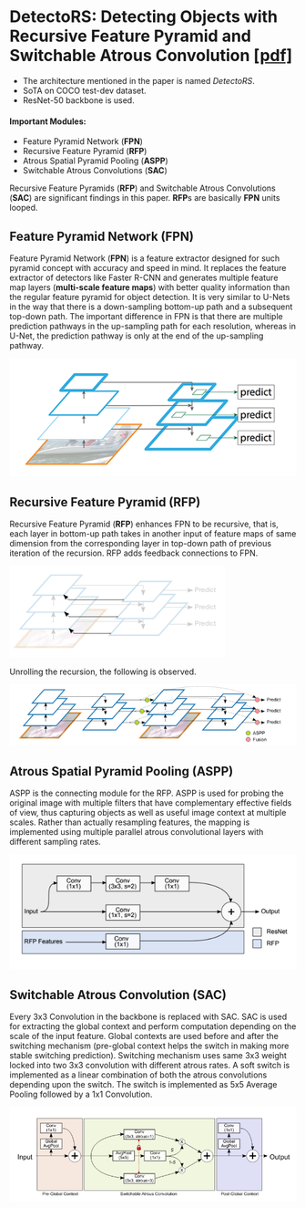 # DetectoRS: Detecting Objects with Recursive Feature Pyramid and Switchable Atrous Convolution [[pdf]](https://arxiv.org/pdf/2006.02334.pdf)


-   The architecture mentioned in the paper is named _DetectoRS_.
-   SoTA on COCO test-dev dataset.
-   ResNet-50 backbone is used.

#### Important Modules:
-   Feature Pyramid Network (**FPN**) 
-   Recursive Feature Pyramid (**RFP**) 
-   Atrous Spatial Pyramid Pooling (**ASPP**) 
-   Switchable Atrous Convolutions (**SAC**) 

Recursive Feature Pyramids (**RFP**) and Switchable Atrous Convolutions (**SAC**) are significant findings in this paper.  **RFP**s are basically **FPN** units looped.

## Feature Pyramid Network (FPN)
Feature Pyramid Network (**FPN**) is a feature extractor designed for such pyramid concept with accuracy and speed in mind. It replaces the feature extractor of detectors like Faster R-CNN and generates multiple feature map layers (**multi-scale feature maps**) with better quality information than the regular feature pyramid for object detection. It is very similar to U-Nets in the way that there is a down-sampling bottom-up path and a subsequent top-down path. The important difference in FPN is that there are multiple prediction pathways in the up-sampling path for each resolution, whereas in U-Net, the prediction pathway is only at the end of the up-sampling pathway. 

![assets/img1.png](assets/img1.png)

## Recursive Feature Pyramid (RFP)
Recursive Feature Pyramid (**RFP**) enhances FPN to be recursive, that is, each layer in bottom-up path takes in another input of feature maps of same dimension from the corresponding layer in top-down  path of previous iteration of the recursion. RFP adds feedback connections to FPN. 

![assets/img2.png](assets/img2.png)

Unrolling the recursion, the following is observed.

![assets/img3.png](assets/img3.png)

## Atrous Spatial Pyramid Pooling (ASPP)
ASPP is the connecting module for the RFP. ASPP is used for probing the original image with multiple filters that have complementary effective fields of view, thus capturing objects as well as useful image context at multiple scales. Rather than actually resampling features, the mapping is implemented using multiple parallel atrous convolutional layers with different sampling rates. 

![assets/img4.png](assets/img4.png)

## Switchable Atrous Convolution (SAC)
Every 3x3 Convolution in the backbone is replaced with SAC. SAC is used for extracting the global context and perform computation depending on the scale of the input feature. Global contexts are used before and after the switching mechanism (pre-global context helps the switch in making more stable switching prediction). Switching mechanism uses same 3x3 weight locked into two 3x3 convolution with different atrous rates. A soft switch is implemented as a linear combination of both the atrous convolutions depending upon the switch. The switch is implemented as 5x5 Average Pooling followed by a 1x1 Convolution. 

![assets/img5.png](assets/img5.png)
